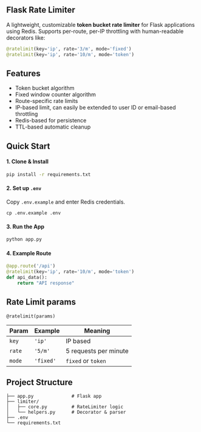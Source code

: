 ## Flask Rate Limiter

A lightweight, customizable **token bucket rate limiter** for Flask applications using Redis. Supports per-route, per-IP throttling with human-readable decorators like:

```python
@ratelimit(key='ip', rate='3/m', mode='fixed')
@ratelimit(key='ip', rate='10/m', mode='token')
```

## Features

- Token bucket algorithm
- Fixed window counter algorithm
- Route-specific rate limits
- IP-based limit, can easily be extended to user ID or email-based throttling
- Redis-based for persistence
- TTL-based automatic cleanup

## Quick Start

#### 1. Clone & Install

```bash
pip install -r requirements.txt
```

#### 2. Set up `.env`

Copy `.env.example` and enter Redis credentials.

```env
cp .env.example .env
```

#### 3. Run the App

```bash
python app.py
```

#### 4. Example Route

```python
@app.route('/api')
@ratelimit(key='ip', rate='10/m', mode='token')
def api_data():
    return "API response"
```

## Rate Limit params

`@ratelimit(params)`

| Param  | Example   | Meaning               |
|--------|-----------|-----------------------|
| `key`  | `'ip'`    | IP based              |
| `rate` | `'5/m'`   | 5 requests per minute |
| `mode` | `'fixed'` | `fixed` or `token`    |

## Project Structure

```
├── app.py              # Flask app
├── limiter/
│   ├── core.py         # RateLimiter logic
│   └── helpers.py      # Decorator & parser
├── .env
└── requirements.txt
```

